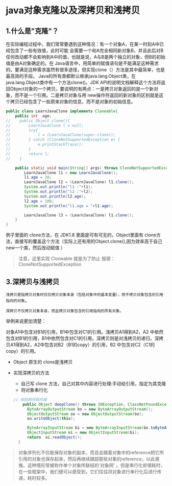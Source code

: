 # java对象克隆以及深拷贝和浅拷贝

## 1.什么是"克隆"？

在实际编程过程中，我们常常要遇到这种情况：有一个对象A，在某一时刻A中已经包含了一些有效值，此时可能 会需要一个和A完全相同新对象B，并且此后对B任何改动都不会影响到A中的值，也就是说，A与B是两个独立的对象，但B的初始值是由A对象确定的。在 Java语言中，用简单的赋值语句是不能满足这种需求的。要满足这种需求虽然有很多途径，但实现clone（）方法是其中最简单，也是最高效的手段。 
Java的所有类都默认继承java.lang.Object类，在java.lang.Object类中有一个方法clone()。JDK API的说明文档解释这个方法将返回Object对象的一个拷贝。要说明的有两点：一是拷贝对象返回的是一个新对象，而不是一个引用。二是拷贝对象与用 new操作符返回的新对象的区别就是这个拷贝已经包含了一些原来对象的信息，而不是对象的初始信息。 

```java
public class LearnJavaClone implements Cloneable{
    public int  age;
//    public Object clone(){
//        LearnJavaClone l = null;
//        try{
//            l = (LearnJavaClone)super.clone();
//        } catch (CloneNotSupportedException e) {
//            e.printStackTrace();
//        }
//        return l;
//    }

    public static void main(String[] args) throws CloneNotSupportedException {
        LearnJavaClone l1 = new LearnJavaClone();
        l1.age = 10;
        LearnJavaClone l2 = (LearnJavaClone) l1.clone();
        System.out.println("l1 :"+l1);
        System.out.println("l2 :"+l2);
        System.out.println(l2.age);
        l2.age = 100;
        System.out.println("l1.age = "+l1.age);

        LearnJavaClone l3 = (LearnJavaClone) l1.clone();
    }
}
```

例子里面的 clone方法，在 JDK1.8 里面是可有可无的，Object里面有 clone方法，直接写的覆盖这个方法（实际上还有用的Object.clone(),因为效率高于自己new一个类，然后改动赋值 ）

> 注意，这里实现 Cloneable 就是为了防止 报错：CloneNotSupportedException


## 3.深拷贝与浅拷贝

`浅拷贝是指拷贝对象时仅仅拷贝对象本身（包括对象中的基本变量），而不拷贝对象包含的引用指向的对象`。

`深拷贝不仅拷贝对象本身，而且拷贝对象包含的引用指向的所有对象。`

举例来说更加清楚：

对象A1中包含对B1的引用，B1中包含对C1的引用。浅拷贝A1得到A2，A2 中依然包含对B1的引用，B1中依然包含对C1的引用。深拷贝则是对浅拷贝的递归，深拷贝A1得到A2，A2中包含对B2（B1的copy）的引用，B2 中包含对C2（C1的copy）的引用。

- Object 原生的 clone是浅拷贝

- 实现深拷贝的方法
  - 自己写 clone 方法，自己对其中内容进行处理:手动给引用，指定为其克隆
  - 将对象串行化
  ```java
  // 对应的代码片段
      public Object deepClone() throws IOException, ClassNotFoundException {
        ByteArrayOutputStream bo = new ByteArrayOutputStream();
        ObjectOutputStream oo = new ObjectOutputStream(bo);
        oo.writeObject(this);

        ByteArrayInputStream bi = new ByteArrayInputStream(bo.toByteArray());
        ObjectInputStream oi = new ObjectInputStream(bi);
        return  oi.readObject();
    }
  ```
> 对象序列化不仅能保存对象的副本，而且会跟着对象中的reference把它所引用的对象也保存起来，然后再继续跟踪那些对象的reference，以此类推。这种情形常被称作单个对象所联结的‘对象网’ 。但是串行化却很耗时，在一些框架中，我们便可以感受到，它们往往将对象进行串行化后进行传递，耗时较多。